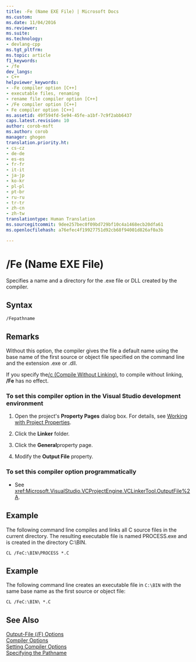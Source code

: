 ```yaml
---
title: -Fe (Name EXE File) | Microsoft Docs
ms.custom: 
ms.date: 11/04/2016
ms.reviewer: 
ms.suite: 
ms.technology:
- devlang-cpp
ms.tgt_pltfrm: 
ms.topic: article
f1_keywords:
- /fe
dev_langs:
- C++
helpviewer_keywords:
- -Fe compiler option [C++]
- executable files, renaming
- rename file compiler option [C++]
- /Fe compiler option [C++]
- Fe compiler option [C++]
ms.assetid: 49f594fd-5e94-45fe-a1bf-7c9f2abb6437
caps.latest.revision: 10
author: corob-msft
ms.author: corob
manager: ghogen
translation.priority.ht:
- cs-cz
- de-de
- es-es
- fr-fr
- it-it
- ja-jp
- ko-kr
- pl-pl
- pt-br
- ru-ru
- tr-tr
- zh-cn
- zh-tw
translationtype: Human Translation
ms.sourcegitcommit: 9dee257bec0f09bd729bf10c4a1468ecb20dfa61
ms.openlocfilehash: a76efec4f19927751d92cb68f94001d826af0a3b

---
```

# /Fe (Name EXE File)
Specifies a name and a directory for the .exe file or DLL created by the compiler.  
  
## Syntax  
  
```  
/Fepathname  
```  
  
## Remarks  
 Without this option, the compiler gives the file a default name using the base name of the first source or object file specified on the command line and the extension .exe or .dll.  
  
 If you specify the[/c (Compile Without Linking)](../../build/reference/c-compile-without-linking.md), to compile without linking, **/Fe** has no effect.  
  
### To set this compiler option in the Visual Studio development environment  
  
1.  Open the project's **Property Pages** dialog box. For details, see [Working with Project Properties](../../ide/working-with-project-properties.md).  
  
2.  Click the **Linker** folder.  
  
3.  Click the **General**property page.  
  
4.  Modify the **Output File** property.  
  
### To set this compiler option programmatically  
  
-   See <xref:Microsoft.VisualStudio.VCProjectEngine.VCLinkerTool.OutputFile%2A>.  
  
## Example  
 The following command line compiles and links all C source files in the current directory. The resulting executable file is named PROCESS.exe and is created in the directory C:\BIN.  
  
```  
CL /FeC:\BIN\PROCESS *.C  
```  
  
## Example  
 The following command line creates an executable file in `C:\BIN` with the same base name as the first source or object file:  
  
```  
CL /FeC:\BIN\ *.C  
```  
  
## See Also  
 [Output-File (/F) Options](../../build/reference/output-file-f-options.md)   
 [Compiler Options](../../build/reference/compiler-options.md)   
 [Setting Compiler Options](../../build/reference/setting-compiler-options.md)   
 [Specifying the Pathname](../../build/reference/specifying-the-pathname.md)


<!--HONumber=Jan17_HO1-->


